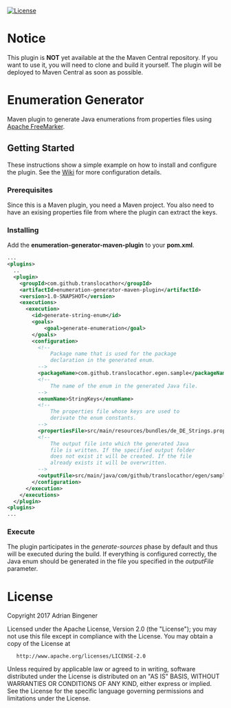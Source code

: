 [![License](https://img.shields.io/badge/License-Apache%202.0-blue.svg)](https://opensource.org/licenses/Apache-2.0)
# Notice
This plugin is **NOT** yet available at the the Maven Central repository. If you want to use it, you will need to clone and build it yourself. The plugin will be deployed to  Maven Central as soon as possible.
  
# Enumeration Generator
Maven plugin to generate Java enumerations from properties files using [Apache FreeMarker](http://freemarker.org/).

## Getting Started
These instructions show a simple example on how to install and configure the plugin. See the [Wiki](https://github.com/translocathor/enumeration-generator/wiki) for more configuration details.

### Prerequisites
Since this is a Maven plugin, you need a Maven project. You also need to have an exising properties file from where the plugin can extract the keys.

### Installing
Add the **enumeration-generator-maven-plugin** to your **pom.xml**.
```xml
...
<plugins>
  ..
  <plugin>
    <groupId>com.github.translocathor</groupId>
    <artifactId>enumeration-generator-maven-plugin</artifactId>
    <version>1.0-SNAPSHOT</version>
    <executions>
      <execution>
        <id>generate-string-enum</id>
        <goals>
            <goal>generate-enumeration</goal>
        </goals>
        <configuration>
          <!--
              Package name that is used for the package
              declaration in the generated enum.
          -->
          <packageName>com.github.translocathor.egen.sample</packageName>
          <!--
              The name of the enum in the generated Java file.
          -->
          <enumName>StringKeys</enumName>
          <!--
              The properties file whose keys are used to
              derivate the enum constants.
          -->
          <propertiesFile>src/main/resources/bundles/de_DE_Strings.properties</propertiesFile>
          <!--
              The output file into which the generated Java
              file is written. If the specified output folder
              does not exist it will be created. If the file
              already exists it will be overwritten.
          -->
          <outputFile>src/main/java/com/github/translocathor/egen/sample/StringKeys.java</outputFile>
        </configuration>
      </execution>
    </executions>
  </plugin>
<plugins>
...
```
### Execute
The plugin participates in the _generate-sources_ phase by default and thus will be executed during the build. If everything is configured correctly, the Java enum should be generated in the file you specified in the *outputFile* parameter.

License
=======
Copyright 2017 Adrian Bingener

   Licensed under the Apache License, Version 2.0 (the "License");
   you may not use this file except in compliance with the License.
   You may obtain a copy of the License at

       http://www.apache.org/licenses/LICENSE-2.0

   Unless required by applicable law or agreed to in writing, software
   distributed under the License is distributed on an "AS IS" BASIS,
   WITHOUT WARRANTIES OR CONDITIONS OF ANY KIND, either express or implied.
   See the License for the specific language governing permissions and
   limitations under the License.
